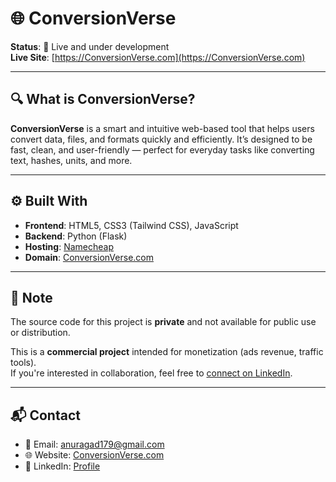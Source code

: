 # 🌐 ConversionVerse

**Status**: 🚧 Live and under development  
**Live Site**: [https://ConversionVerse.com](https://ConversionVerse.com)

---

## 🔍 What is ConversionVerse?

**ConversionVerse** is a smart and intuitive web-based tool that helps users convert data, files, and formats quickly and efficiently. It’s designed to be fast, clean, and user-friendly — perfect for everyday tasks like converting text, hashes, units, and more.

---

## ⚙️ Built With

- **Frontend**: HTML5, CSS3 (Tailwind CSS), JavaScript
- **Backend**: Python (Flask)
- **Hosting**: [Namecheap](https://www.namecheap.com/)
- **Domain**: [ConversionVerse.com](https://ConversionVerse.com)

---


## 📢 Note

The source code for this project is **private** and not available for public use or distribution.

This is a **commercial project** intended for monetization (ads revenue, traffic tools).  
If you're interested in collaboration, feel free to [connect on LinkedIn](https://www.linkedin.com/in/anurag-dubey-802604283/).

---

## 📬 Contact

- 📧 Email: anuragad179@gmail.com  
- 🌐 Website: [ConversionVerse.com](https://ConversionVerse.com)  
- 💼 LinkedIn: [Profile](https://www.linkedin.com/in/anurag-dubey-802604283/)
